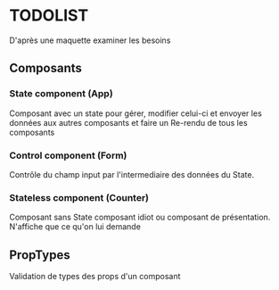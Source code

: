 # TODOLIST
D'après une maquette examiner les besoins

## Composants
### State component (App)
Composant avec un state pour gérer, modifier celui-ci et envoyer les données aux autres composants et faire un Re-rendu de tous les composants

### Control component (Form)
Contrôle du champ input par l'intermediaire des données du State. 

### Stateless component (Counter)
Composant sans State composant idiot ou composant de présentation. N'affiche que ce qu'on lui demande

## PropTypes
Validation de types des props d'un composant